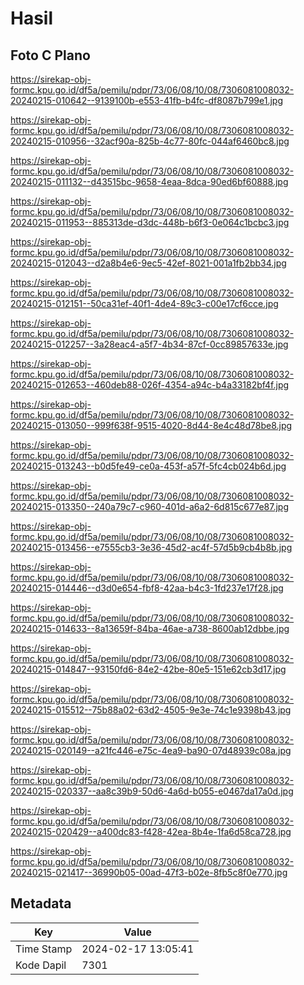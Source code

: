 # Hasil

## Foto C Plano

https://sirekap-obj-formc.kpu.go.id/df5a/pemilu/pdpr/73/06/08/10/08/7306081008032-20240215-010642--9139100b-e553-41fb-b4fc-df8087b799e1.jpg

https://sirekap-obj-formc.kpu.go.id/df5a/pemilu/pdpr/73/06/08/10/08/7306081008032-20240215-010956--32acf90a-825b-4c77-80fc-044af6460bc8.jpg

https://sirekap-obj-formc.kpu.go.id/df5a/pemilu/pdpr/73/06/08/10/08/7306081008032-20240215-011132--d43515bc-9658-4eaa-8dca-90ed6bf60888.jpg

https://sirekap-obj-formc.kpu.go.id/df5a/pemilu/pdpr/73/06/08/10/08/7306081008032-20240215-011953--885313de-d3dc-448b-b6f3-0e064c1bcbc3.jpg

https://sirekap-obj-formc.kpu.go.id/df5a/pemilu/pdpr/73/06/08/10/08/7306081008032-20240215-012043--d2a8b4e6-9ec5-42ef-8021-001a1fb2bb34.jpg

https://sirekap-obj-formc.kpu.go.id/df5a/pemilu/pdpr/73/06/08/10/08/7306081008032-20240215-012151--50ca31ef-40f1-4de4-89c3-c00e17cf6cce.jpg

https://sirekap-obj-formc.kpu.go.id/df5a/pemilu/pdpr/73/06/08/10/08/7306081008032-20240215-012257--3a28eac4-a5f7-4b34-87cf-0cc89857633e.jpg

https://sirekap-obj-formc.kpu.go.id/df5a/pemilu/pdpr/73/06/08/10/08/7306081008032-20240215-012653--460deb88-026f-4354-a94c-b4a33182bf4f.jpg

https://sirekap-obj-formc.kpu.go.id/df5a/pemilu/pdpr/73/06/08/10/08/7306081008032-20240215-013050--999f638f-9515-4020-8d44-8e4c48d78be8.jpg

https://sirekap-obj-formc.kpu.go.id/df5a/pemilu/pdpr/73/06/08/10/08/7306081008032-20240215-013243--b0d5fe49-ce0a-453f-a57f-5fc4cb024b6d.jpg

https://sirekap-obj-formc.kpu.go.id/df5a/pemilu/pdpr/73/06/08/10/08/7306081008032-20240215-013350--240a79c7-c960-401d-a6a2-6d815c677e87.jpg

https://sirekap-obj-formc.kpu.go.id/df5a/pemilu/pdpr/73/06/08/10/08/7306081008032-20240215-013456--e7555cb3-3e36-45d2-ac4f-57d5b9cb4b8b.jpg

https://sirekap-obj-formc.kpu.go.id/df5a/pemilu/pdpr/73/06/08/10/08/7306081008032-20240215-014446--d3d0e654-fbf8-42aa-b4c3-1fd237e17f28.jpg

https://sirekap-obj-formc.kpu.go.id/df5a/pemilu/pdpr/73/06/08/10/08/7306081008032-20240215-014633--8a13659f-84ba-46ae-a738-8600ab12dbbe.jpg

https://sirekap-obj-formc.kpu.go.id/df5a/pemilu/pdpr/73/06/08/10/08/7306081008032-20240215-014847--93150fd6-84e2-42be-80e5-151e62cb3d17.jpg

https://sirekap-obj-formc.kpu.go.id/df5a/pemilu/pdpr/73/06/08/10/08/7306081008032-20240215-015512--75b88a02-63d2-4505-9e3e-74c1e9398b43.jpg

https://sirekap-obj-formc.kpu.go.id/df5a/pemilu/pdpr/73/06/08/10/08/7306081008032-20240215-020149--a21fc446-e75c-4ea9-ba90-07d48939c08a.jpg

https://sirekap-obj-formc.kpu.go.id/df5a/pemilu/pdpr/73/06/08/10/08/7306081008032-20240215-020337--aa8c39b9-50d6-4a6d-b055-e0467da17a0d.jpg

https://sirekap-obj-formc.kpu.go.id/df5a/pemilu/pdpr/73/06/08/10/08/7306081008032-20240215-020429--a400dc83-f428-42ea-8b4e-1fa6d58ca728.jpg

https://sirekap-obj-formc.kpu.go.id/df5a/pemilu/pdpr/73/06/08/10/08/7306081008032-20240215-021417--36990b05-00ad-47f3-b02e-8fb5c8f0e770.jpg


## Metadata

| Key        | Value               |
| ---------- | ------------------- |
| Time Stamp | 2024-02-17 13:05:41 |
| Kode Dapil | 7301                |



